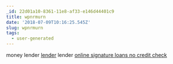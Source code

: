 ```yaml
---
_id: 22d01a10-8361-11e8-af33-e146d44401c9
title: wpnrmurn
date: '2018-07-09T10:16:25.545Z'
slug: wpnrmurn
tags:
  - user-generated
---
```

money lender <a href="https://cashnow.cars">lender</a> lender <a href=https://cashnow.cars>online signature loans no credit check</a>
